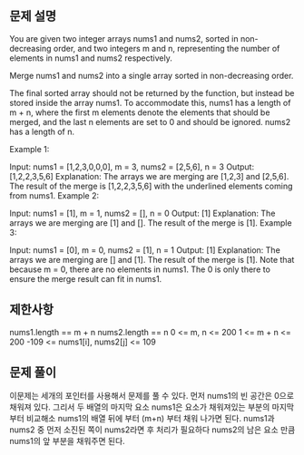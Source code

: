 ## 문제 설명

You are given two integer arrays nums1 and nums2, sorted in non-decreasing order, and two integers m and n, representing the number of elements in nums1 and nums2 respectively.

Merge nums1 and nums2 into a single array sorted in non-decreasing order.

The final sorted array should not be returned by the function, but instead be stored inside the array nums1. To accommodate this, nums1 has a length of m + n, where the first m elements denote the elements that should be merged, and the last n elements are set to 0 and should be ignored. nums2 has a length of n.

Example 1:

Input: nums1 = [1,2,3,0,0,0], m = 3, nums2 = [2,5,6], n = 3
Output: [1,2,2,3,5,6]
Explanation: The arrays we are merging are [1,2,3] and [2,5,6].
The result of the merge is [1,2,2,3,5,6] with the underlined elements coming from nums1.
Example 2:

Input: nums1 = [1], m = 1, nums2 = [], n = 0
Output: [1]
Explanation: The arrays we are merging are [1] and [].
The result of the merge is [1].
Example 3:

Input: nums1 = [0], m = 0, nums2 = [1], n = 1
Output: [1]
Explanation: The arrays we are merging are [] and [1].
The result of the merge is [1].
Note that because m = 0, there are no elements in nums1. The 0 is only there to ensure the merge result can fit in nums1.

## 제한사항

nums1.length == m + n
nums2.length == n
0 <= m, n <= 200
1 <= m + n <= 200
-109 <= nums1[i], nums2[j] <= 109

## 문제 풀이

이문제는 세개의 포인터를 사용해서 문제를 풀 수 있다.
먼저 nums1의 빈 공간은 0으로 채워져 있다. 그리서
두 배열의 마지막 요소 nums1은 요소가 채워져있는 부분의 마지막 부터 비교해소
nums1의 배열 뒤에 부터 (m+n) 부터 채워 나가면 된다. nums1과 nums2 중 먼저 소진된 쪽이 nums2라면
후 처리가 필요하다 nums2의 남은 요소 만큼 nums1의 앞 부분을 채워주면 된다.

